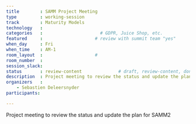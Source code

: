 ```yaml
---
title        : SAMM Project Meeting
type         : working-session
track        : Maturity Models
technology   :
categories   :                      # GDPR, Juice Shop, etc.
featured     :                    # review with summit team "yes"
when_day     : Fri
when_time    : AM-1
room_layout  :                    #
room_number  :
session_slack:
status       : review-content              # draft, review-content, done
description  : Project meeting to review the status and update the plan for SAMM2
organizers   :
    - Sebastien Deleersnyder
participants:

---
```


Project meeting to review the status and update the plan for SAMM2
